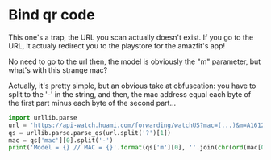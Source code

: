 # Bind qr code

This one's a trap, the URL you scan actually doesn't exist. If you go to the URL, it actualy redirect you to the playstore for the amazfit's app!

No need to go to the url then, the model is obviously the "m" parameter, but what's with this strange mac?

Actually, it's pretty simple, but an obvious take at obfuscation: you have to split to the '-' in the string, and then, the mac address equal each byte of the first part minus each byte of the second part...

```python
import urllib.parse
url = 'https://api-watch.huami.com/forwarding/watchUS?mac=(...)&m=A1612'
qs = urllib.parse.parse_qs(url.split('?')[1])
mac = qs['mac'][0].split('-')
print('Model = {} // MAC = {}'.format(qs['m'][0], ''.join(chr(ord(mac[0][i])-ord(mac[1][i])) for i in range(len(mac[0])))))
```

